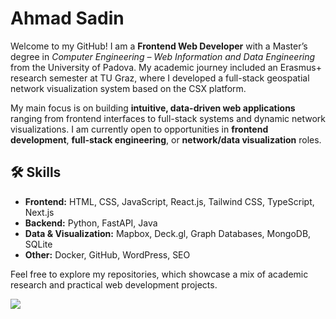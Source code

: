 # Ahmad Sadin

Welcome to my GitHub! I am a **Frontend Web Developer** with a Master’s degree in *Computer Engineering – Web Information and Data Engineering* from the University of Padova. My academic journey included an Erasmus+ research semester at TU Graz, where I developed a full-stack geospatial network visualization system based on the CSX platform.

My main focus is on building **intuitive, data-driven web applications** ranging from frontend interfaces to full-stack systems and dynamic network visualizations. I am currently open to opportunities in **frontend development**, **full-stack engineering**, or **network/data visualization** roles.

## 🛠️ Skills

- **Frontend:** HTML, CSS, JavaScript, React.js, Tailwind CSS, TypeScript, Next.js  
- **Backend:** Python, FastAPI, Java  
- **Data & Visualization:** Mapbox, Deck.gl, Graph Databases, MongoDB, SQLite  
- **Other:** Docker, GitHub, WordPress, SEO  

Feel free to explore my repositories, which showcase a mix of academic research and practical web development projects.

[![](https://visitcount.itsvg.in/api?id=ahmadsadin&label=Profile%20Views&color=3&icon=0&pretty=true)](https://visitcount.itsvg.in)
